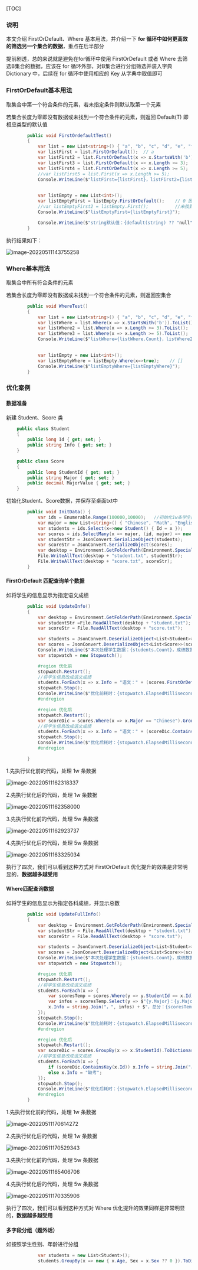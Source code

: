 [TOC]

### 说明

本文介绍 FirstOrDefault、Where 基本用法，并介绍一下 **for 循环中如何更高效的筛选另一个集合的数据**，重点在后半部分

提前剧透，总的来说就是避免在for循环中使用 FirstOrDefault 或者 Where 去筛选B集合的数据，应该在 for 循环外部，对B集合进行分组筛选并装入字典 Dictionary 中，后续在 for 循环中使用相应的 Key 从字典中取值即可

### FirstOrDefault基本用法

取集合中第一个符合条件的元素，若未指定条件则默认取第一个元素

若集合长度为零即没有数据或未找到一个符合条件的元素，则返回 Default(T) 即相应类型的默认值

```c#
        public void FirstOrdefaultTest()
        {
            var list = new List<string>() { "a", "b", "c", "d", "e", "f", "g", "good", "boy" };
            var listFirst = list.FirstOrDefault();  // a
            var listFirst2 = list.FirstOrDefault(x => x.StartsWith('b'));   // b
            var listFirst3 = list.FirstOrDefault(x => x.Length >= 3);       // good
            var listFirst4 = list.FirstOrDefault(x => x.Length >= 5);       //null 因为 default(string) == null
            //var listFirst5 = list.First(x => x.Length >= 5);              //未找到直接报错
            Console.WriteLine($"listFirst={listFirst}，listFirst2={listFirst2}，listFirst3={listFirst3}，listFirst4={listFirst4 ?? "null"}");

            
            var listEmpty = new List<int>();
            var listEmptyFirst = listEmpty.FirstOrDefault();    // 0 因为 default(int) == 0
            //var listEmptyFirst2 = listEmpty.First();          //未找到直接报错
            Console.WriteLine($"listEmptyFirst={listEmptyFirst}");

            Console.WriteLine($"string默认值：{default(string) ?? "null"}，Int默认值：{default(int)}，对象默认值：{default(object) ?? "null"}");
        }
```

执行结果如下：

![image-20220511143755258](https://s2.loli.net/2022/05/11/ZBKYMgkqLhCiJ24.png)

### Where基本用法

取集合中所有符合条件的元素

若集合长度为零即没有数据或未找到一个符合条件的元素，则返回空集合

```c#
        public void WhereTest()
        {
            var list = new List<string>() { "a", "b", "c", "d", "e", "f", "g", "good", "boy" };
            var listWhere = list.Where(x => x.StartsWith('b')).ToList();   	// ["b", "boy"]
            var listWhere2 = list.Where(x => x.Length >= 3).ToList();       // ["good", "boy"]
            var listWhere3 = list.Where(x => x.Length >= 5).ToList();       // []
            Console.WriteLine($"listWhere={listWhere.Count}，listWhere2={listWhere2.Count}，listWhere3={listWhere3.Count}");

            
            var listEmpty = new List<int>();
            var listEmptyWhere = listEmpty.Where(x=>true);    // []
            Console.WriteLine($"listEmptyWhere={listEmptyWhere}");
        }
```

### 优化案例

#### 数据准备

新建 Student、Score 类

```c#
    public class Student
    {
        public long Id { get; set; }
        public string Info { get; set; }
    }

    public class Score
    {
        public long StudentId { get; set; }
        public string Major { get; set; }
        public decimal MajorValue { get; set; }
    }
```

初始化Student、Score数据，并保存至桌面txt中

```c#
        public void InitData() {
            var ids = Enumerable.Range(100000,10000);	//初始化1w条学生数据
            var major = new List<string>() { "Chinese", "Math", "English", "Physics", "History"};
            var students = ids.Select(x=>new Student() { Id = x });
            var scores = ids.SelectMany(x => major, (id, major) => new Score() { StudentId = id,Major = major,MajorValue = (decimal)Math.Round(new Random().NextDouble() * 100,1) });
            var studentStr = JsonConvert.SerializeObject(students);
            var scoreStr = JsonConvert.SerializeObject(scores);
            var desktop = Environment.GetFolderPath(Environment.SpecialFolder.DesktopDirectory) +"\\";
            File.WriteAllText(desktop + "student.txt", studentStr);
            File.WriteAllText(desktop + "score.txt", scoreStr);
        }
```

#### FirstOrDefault 匹配查询单个数据

如将学生的信息显示为指定语文成绩

```c#
        public void UpdateInfo()
        {
            var desktop = Environment.GetFolderPath(Environment.SpecialFolder.DesktopDirectory) + "\\";
            var studentStr =File.ReadAllText(desktop + "student.txt");
            var scoreStr = File.ReadAllText(desktop + "score.txt");

            var students = JsonConvert.DeserializeObject<List<Student>>(studentStr);
            var scores = JsonConvert.DeserializeObject<List<Score>>(scoreStr);
            Console.WriteLine($"本次处理学生数据：{students.Count}，成绩数据：{scores.Count}");
            var stopwatch = new Stopwatch();

            #region 优化前
            stopwatch.Restart();
            //将学生信息改成语文成绩
            students.ForEach(x => x.Info = "语文：" + (scores.FirstOrDefault(y => y.StudentId == x.Id && y.Major == "Chinese")?.MajorValue ?? -1));
            stopwatch.Stop();
            Console.WriteLine($"优化前耗时：{stopwatch.ElapsedMilliseconds}ms");
            #endregion

            #region 优化后
            stopwatch.Restart();
            var scoreDic = scores.Where(x => x.Major == "Chinese").GroupBy(x => x.StudentId).ToDictionary(x => x.Key, x => x.FirstOrDefault()?.MajorValue ?? -1);
            //将学生信息改成语文成绩
            students.ForEach(x => x.Info = "语文：" + (scoreDic.ContainsKey(x.Id) ? scoreDic[x.Id] : -1));
            stopwatch.Stop();
            Console.WriteLine($"优化后耗时：{stopwatch.ElapsedMilliseconds}ms");
            #endregion

        }
```

1.先执行优化前的代码，处理 1w 条数据

![image-20220511162318337](https://s2.loli.net/2022/05/11/fvAIXYreyCG3VhF.png)

2.先执行优化后的代码，处理 1w 条数据

![image-20220511162358000](https://s2.loli.net/2022/05/11/h6kQzGltK9p5LTq.png)

3.先执行优化前的代码，处理 5w 条数据

![image-20220511162923737](https://s2.loli.net/2022/05/11/wgTGaYCtrilWRZx.png)

4.先执行优化后的代码，处理 5w 条数据

![image-20220511163325034](https://s2.loli.net/2022/05/11/9GmQbsH5q1YXwVE.png)

执行了四次，我们可以看到这种方式对 FirstOrDefault 优化提升的效果是非常明显的，**数据越多越受用**

#### Where匹配查询数据

如将学生的信息显示为指定各科成绩，并显示总数

```c#
        public void UpdateFullInfo()
        {
            var desktop = Environment.GetFolderPath(Environment.SpecialFolder.DesktopDirectory) + "\\";
            var studentStr = File.ReadAllText(desktop + "student.txt");
            var scoreStr = File.ReadAllText(desktop + "score.txt");

            var students = JsonConvert.DeserializeObject<List<Student>>(studentStr);
            var scores = JsonConvert.DeserializeObject<List<Score>>(scoreStr);
            Console.WriteLine($"本次处理学生数据：{students.Count}，成绩数据：{scores.Count}");
            var stopwatch = new Stopwatch();

            #region 优化前
            stopwatch.Restart();
            //将学生信息改成语文成绩
            students.ForEach(x => {
                var scoresTemp = scores.Where(y => y.StudentId == x.Id);
                var infos = scoresTemp.Select(y => $"{y.Major}：{y.MajorValue}");
                x.Info = string.Join("，", infos) + $"，总分：{scoresTemp.Sum(y => y.MajorValue)}";
            });
            stopwatch.Stop();
            Console.WriteLine($"优化前耗时：{stopwatch.ElapsedMilliseconds}ms");
            #endregion

            #region 优化后
            stopwatch.Restart();
            var scoreDic = scores.GroupBy(x => x.StudentId).ToDictionary(x => x.Key, x => x.ToList());
            //将学生信息改成语文成绩
            students.ForEach(x => {
                if (scoreDic.ContainsKey(x.Id)) x.Info = string.Join("，", scoreDic[x.Id].Select(y => $"{y.Major}：{y.MajorValue}")) + $"，总分：{scoreDic[x.Id].Sum(y => y.MajorValue)}";
                else x.Info = "缺考";
            });
            stopwatch.Stop();
            Console.WriteLine($"优化后耗时：{stopwatch.ElapsedMilliseconds}ms");
            #endregion
        }
```

1.先执行优化前的代码，处理 1w 条数据

![image-20220511170614272](https://s2.loli.net/2022/05/11/TdRpjM1iWIfEhwD.png)

2.先执行优化后的代码，处理 1w 条数据

![image-20220511170529343](https://s2.loli.net/2022/05/11/OfUQ8Sz5G6jTMv1.png)

3.先执行优化前的代码，处理 5w 条数据

![image-20220511165406706](https://s2.loli.net/2022/05/11/WX56DY8gSQR9fhO.png)

4.先执行优化后的代码，处理 5w 条数据

![image-20220511170335906](https://s2.loli.net/2022/05/11/NsYRlfMdH7vIn8a.png)

执行了四次，我们可以看到这种方式对 Where 优化提升的效果同样是非常明显的，**数据越多越受用**

#### 多字段分组（题外话）

如按照学生性别、年龄进行分组

```c#
            var students = new List<Student>();
            students.GroupBy(x => new { x.Age, Sex = x.Sex ?? 0 }).ToDictionary(x => x.Key, x => x.ToList());
```

